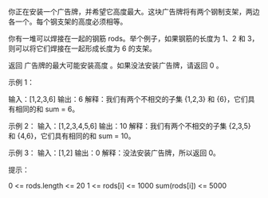 你正在安装一个广告牌，并希望它高度最大。这块广告牌将有两个钢制支架，两边各一个。每个钢支架的高度必须相等。

你有一堆可以焊接在一起的钢筋 rods。举个例子，如果钢筋的长度为 1、2 和 3，则可以将它们焊接在一起形成长度为 6 的支架。

返回 广告牌的最大可能安装高度 。如果没法安装广告牌，请返回 0 。

示例 1：

输入：[1,2,3,6]
输出：6
解释：我们有两个不相交的子集 {1,2,3} 和 {6}，它们具有相同的和 sum = 6。

示例 2：
输入：[1,2,3,4,5,6]
输出：10
解释：我们有两个不相交的子集 {2,3,5} 和 {4,6}，它们具有相同的和 sum = 10。

示例 3：
输入：[1,2]
输出：0
解释：没法安装广告牌，所以返回 0。

提示：

0 <= rods.length <= 20
1 <= rods[i] <= 1000
sum(rods[i]) <= 5000
